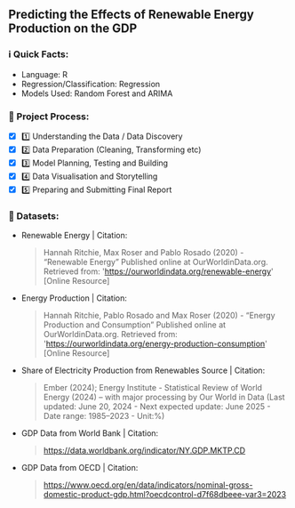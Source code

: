 ## Predicting the Effects of Renewable Energy Production on the GDP

### ℹ️ Quick Facts:
* Language: R
* Regression/Classification: Regression
* Models Used: Random Forest and ARIMA

### 🎯 Project Process:
- [x] 1️⃣ Understanding the Data / Data Discovery
- [x] 2️⃣ Data Preparation (Cleaning, Transforming etc)
- [x] 3️⃣ Model Planning, Testing and Building 
- [x] 4️⃣ Data Visualisation and Storytelling
- [x] 5️⃣ Preparing and Submitting Final Report

### 📂 Datasets:
* Renewable Energy | Citation:
  > Hannah Ritchie, Max Roser and Pablo Rosado (2020) - “Renewable Energy” Published online at OurWorldinData.org. Retrieved from: 'https://ourworldindata.org/renewable-energy' [Online Resource]
* Energy Production | Citation:
  > Hannah Ritchie, Pablo Rosado and Max Roser (2020) - “Energy Production and Consumption” Published online at OurWorldinData.org. Retrieved from: 'https://ourworldindata.org/energy-production-consumption' [Online Resource]
* Share of Electricity Production from Renewables Source | Citation:
  > Ember (2024); Energy Institute - Statistical Review of World Energy (2024) – with major processing by Our World in Data (Last updated: June 20, 2024 - Next expected update: June 2025 - Date range: 1985–2023 - Unit:%)
* GDP Data from World Bank | Citation:
  > https://data.worldbank.org/indicator/NY.GDP.MKTP.CD
* GDP Data from OECD | Citation:
  > https://www.oecd.org/en/data/indicators/nominal-gross-domestic-product-gdp.html?oecdcontrol-d7f68dbeee-var3=2023
